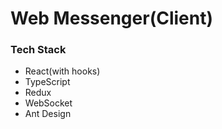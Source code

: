 # Web Messenger(Client)

### Tech Stack

- React(with hooks)
- TypeScript
- Redux
- WebSocket
- Ant Design
